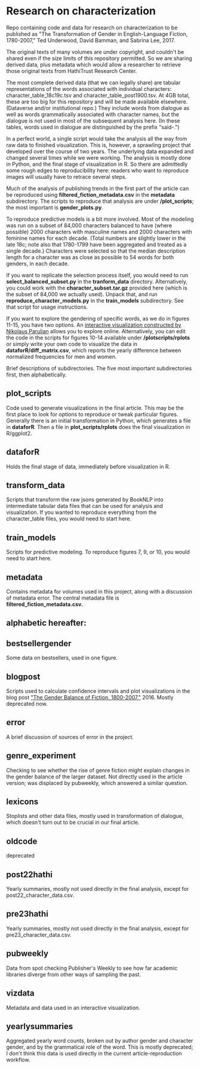 Research on characterization
============================

Repo containing code and data for research on characterization to be published as "The Transformation of Gender in English-Language Fiction, 1780-2007," Ted Underwood, David Bamman, and Sabrina Lee, 2017. 

The original texts of many volumes are under copyright, and couldn't be shared even if the size limits of this repository permitted. So we are sharing derived data, plus metadata which would allow a researcher to retrieve those original texts from HathiTrust Research Center.

The most complete derived data (that we can legally share) are tabular representations of the words associated with individual characters: character_table_18c19c.tsv and character_table_post1900.tsv. At 4GB total, these are too big for this repository and will be made available elsewhere. (Dataverse and/or institutional repo.) They include words from dialogue as well as words grammatically associated with character names, but the dialogue is not used in most of the subsequent analysis here. (In these tables, words used in dialogue are distinguished by the prefix "said-.")

In a perfect world, a single script would take the analysis all the way from raw data to finished visualization. This is, however, a sprawling project that developed over the course of two years. The underlying data expanded and changed several times while we were working. The analysis is mostly done in Python, and the final stage of visualization in R. So there are admittedly some rough edges to reproducibility here: readers who want to reproduce images will usually have to retrace several steps.

Much of the analysis of publishing trends in the first part of the article can be reproduced using **filtered_fiction_metadata.csv** in the **metadata** subdirectory. The scripts to reproduce that analysis are under **/plot_scripts**; the most important is **gender_plots.py**.

To reproduce predictive models is a bit more involved. Most of the modeling was run on a subset of 84,000 characters balanced to have (where possible) 2000 characters with masculine names and 2000 characters with feminine names for each decade. (Total numbers are slightly lower in the late 18c; note also that 1780-1799 have been aggregated and treated as a single decade.) Characters were selected so that the median description length for a character was as close as possible to 54 words for both genders, in each decade.

If you want to replicate the selection process itself, you would need to run **select_balanced_subset.py** in the **tranform_data** directory. Alternatively, you could work with the **character_subset.tar.gz** provided here (which is the subset of 84,000 we actually used). Unpack that, and run **reproduce_character_models.py** in the **train_models** subdirectory. See that script for usage instructions.

If you want to explore the gendering of specific words, as we do in figures 11-15, you have two options. An [interactive visualization constructed by Nikolaus Parulian](http://ec2-35-165-215-214.us-west-2.compute.amazonaws.com/dataviz/genderviz) allows you to explore online. Alternatively, you can edit the code in the scripts for figures 10-14 available under **/plotscripts/rplots** or simply write your own code to visualize the data in **dataforR/diff_matrix.csv**, which reports the yearly difference between normalized frequencies for men and women.

Brief descriptions of subdirectories. The five most important subdirectories first, then alphabetically.

plot_scripts
------------
Code used to generate visualizations in the final article. This may be the first place to look for options to reproduce or tweak particular figures. Generally there is an initial transformation in Python, which generates a file in **dataforR**. Then a file in **plot_scripts/rplots** does the final visualization in R/ggplot2.

dataforR
--------
Holds the final stage of data, immediately before visualization in R.

transform_data
--------------
Scripts that transform the raw jsons generated by BookNLP into intermediate tabular data files that can be used for analysis and visualization. If you wanted to reproduce everything from the character_table files, you would need to start here.

train_models
------------
Scripts for predictive modeling. To reproduce figures 7, 9, or 10, you would need to start here.

metadata
--------
Contains metadata for volumes used in this project, along with a discussion of metadata error. The central metadata file is **filtered_fiction_metadata.csv.**

alphabetic hereafter:
---------------------

bestsellergender
----------------
Some data on bestsellers, used in one figure.

blogpost
--------
Scripts used to calculate confidence intervals and plot visualizations in the blog post ["The Gender Balance of Fiction, 1800-2007,"](https://tedunderwood.com/2016/12/28/the-gender-balance-of-fiction-1800-2007/) 2016. Mostly deprecated now.

error
-----
A brief discussion of sources of error in the project.

genre_experiment
----------------
Checking to see whether the rise of genre fiction might explain changes in the gender balance of the larger dataset. Not directly used in the article version; was displaced by pubweekly, which answered a similar question.

lexicons
--------
Stoplists and other data files, mostly used in transformation of dialogue, which doesn't turn out to be crucial in our final article.

oldcode
-------
deprecated

post22hathi
-----------
Yearly summaries, mostly not used directly in the final analysis, except for post22_character_data.csv.

pre23hathi
----------
Yearly summaries, mostly not used directly in the final analysis, except for pre23_character_data.csv.

pubweekly
---------
Data from spot checking Publisher's Weekly to see how far academic libraries diverge from other ways of sampling the past.

vizdata
--------
Metadata and data used in an interactive visualization.

yearlysummaries
---------------
Aggregated yearly word counts, broken out by author gender and character gender, and by the grammatical role of the word. This is mostly deprecated; I don't think this data is used directly in the current article-reproduction workflow.
